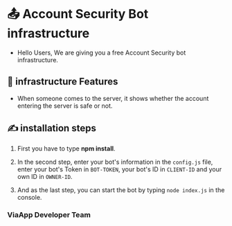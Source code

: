 # 📤 Account Security Bot infrastructure
- Hello Users, We are giving you a free Account Security bot infrastructure.

## 🎈 infrastructure Features
- When someone comes to the server, it shows whether the account entering the server is safe or not.
  
## ✍ installation steps
 1. First you have to type **npm install**.
  
 2. In the second step, enter your bot's information in the `config.js` file, enter your bot's Token in `BOT-TOKEN`, your bot's ID in `CLIENT-ID` and your own ID in `OWNER-ID`.
  
 3. And as the last step, you can start the bot by typing `node index.js` in the console.

### ViaApp Developer Team 
